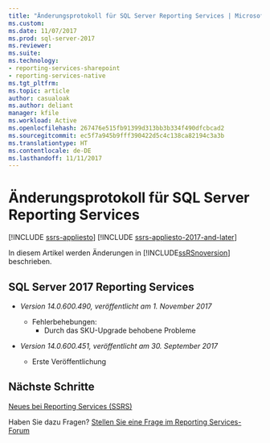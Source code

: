 ```yaml
---
title: "Änderungsprotokoll für SQL Server Reporting Services | Microsoft-Dokumentation"
ms.custom: 
ms.date: 11/07/2017
ms.prod: sql-server-2017
ms.reviewer: 
ms.suite: 
ms.technology:
- reporting-services-sharepoint
- reporting-services-native
ms.tgt_pltfrm: 
ms.topic: article
author: casualoak
ms.author: deliant
manager: kfile
ms.workload: Active
ms.openlocfilehash: 267476e515fb91399d313bb3b334f490dfcbcad2
ms.sourcegitcommit: ec5f7a945b9fff390422d5c4c138ca82194c3a3b
ms.translationtype: HT
ms.contentlocale: de-DE
ms.lasthandoff: 11/11/2017
---
```

# <a name="change-log-for-sql-server-reporting-services"></a>Änderungsprotokoll für SQL Server Reporting Services

[!INCLUDE [ssrs-appliesto](../includes/ssrs-appliesto.md)] [!INCLUDE [ssrs-appliesto-2017-and-later](../includes/ssrs-appliesto-2017-and-later.md)] 

In diesem Artikel werden Änderungen in [!INCLUDE[ssRSnoversion](../includes/ssrsnoversion-md.md)] beschrieben. 

## <a name="sql-server-2017-reporting-services"></a>SQL Server 2017 Reporting Services 
  - *Version 14.0.600.490, veröffentlicht am 1. November 2017* 
    - Fehlerbehebungen:
        - Durch das SKU-Upgrade behobene Probleme

  - *Version 14.0.600.451, veröffentlicht am 30. September 2017* 
    - Erste Veröffentlichung
## <a name="next-steps"></a>Nächste Schritte

[Neues bei Reporting Services (SSRS)](what-s-new-in-sql-server-reporting-services-ssrs.md)   

Haben Sie dazu Fragen? [Stellen Sie eine Frage im Reporting Services-Forum](http://go.microsoft.com/fwlink/?LinkId=620231)
